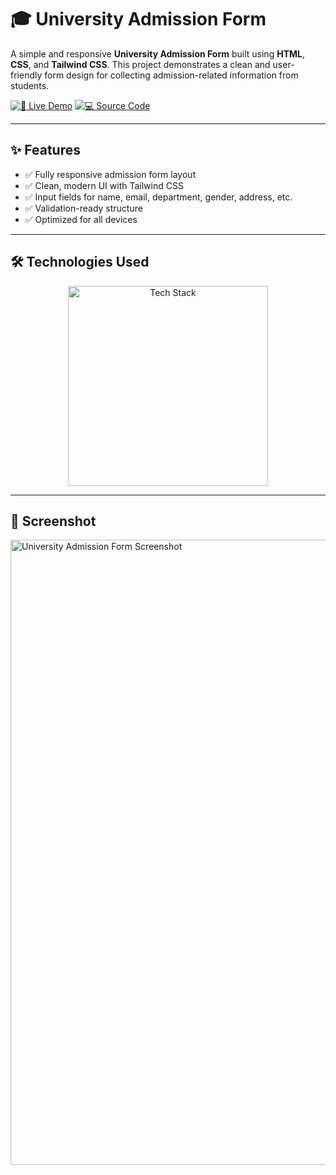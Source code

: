 # 🎓 University Admission Form

A simple and responsive **University Admission Form** built using **HTML**, **CSS**, and **Tailwind CSS**. This project demonstrates a clean and user-friendly form design for collecting admission-related information from students.

[![🚀 Live Demo](https://img.shields.io/badge/🚀_Live_Demo-00C7B7?style=for-the-badge&logo=netlify&logoColor=white)](https://amdadislam01.github.io/University-Admission-Form/)
[![💻 Source Code](https://img.shields.io/badge/💻_Source_Code-181717?style=for-the-badge&logo=github&logoColor=white)](https://github.com/amdadislam01/University-Admission-Form)

---

## ✨ Features

- ✅ Fully responsive admission form layout
- ✅ Clean, modern UI with Tailwind CSS
- ✅ Input fields for name, email, department, gender, address, etc.
- ✅ Validation-ready structure
- ✅ Optimized for all devices

---

## 🛠️ Technologies Used

<p align="center">
  <img src="https://skillicons.dev/icons?i=html,css,tailwindcss,js" alt="Tech Stack" width="320"/>
</p>

---

## 📸 Screenshot

<img src="https://i.postimg.cc/YOUR_IMAGE_LINK.png" alt="University Admission Form Screenshot" width="1000"/>

